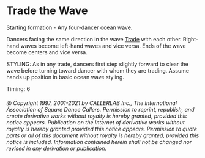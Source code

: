 
# Trade the Wave

Starting formation - Any four-dancer ocean wave. 

Dancers facing the same direction in the wave [Trade](../b2/trade.md) with each other. Right-hand waves
become left-hand waves and vice versa. Ends of the wave become centers and vice versa. 

STYLING: As in any trade, dancers first step slightly forward to clear the wave before turning toward dancer with whom they are trading. Assume  hands up position in basic ocean wave styling.

Timing: 6

###### @ Copyright 1997, 2001-2021 by CALLERLAB Inc., The International Association of Square Dance Callers. Permission to reprint, republish, and create derivative works without royalty is hereby granted, provided this notice appears. Publication on the Internet of derivative works without royalty is hereby granted provided this notice appears. Permission to quote parts or all of this document without royalty is hereby granted, provided this notice is included. Information contained herein shall not be changed nor revised in any derivation or publication.
